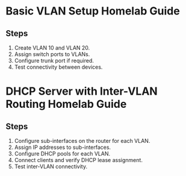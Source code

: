 # Basic VLAN Setup Homelab Guide

## Steps
1. Create VLAN 10 and VLAN 20.
2. Assign switch ports to VLANs.
3. Configure trunk port if required.
4. Test connectivity between devices.

# DHCP Server with Inter-VLAN Routing Homelab Guide

## Steps
1. Configure sub-interfaces on the router for each VLAN.
2. Assign IP addresses to sub-interfaces.
3. Configure DHCP pools for each VLAN.
4. Connect clients and verify DHCP lease assignment.
5. Test inter-VLAN connectivity.
